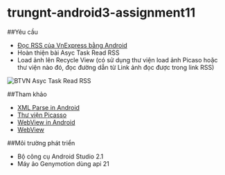 # trungnt-android3-assignment11

##Yêu cầu
+ [Đọc RSS của VnExpress bằng Android](http://vnexpress.net/rss/tin-moi-nhat.rss) 
+ Hoàn thiện bài Asyc Task Read RSS 
+ Load ảnh lên Recycle View (có sử dụng thư viện load ảnh Picaso hoặc thư viện nào đó, đọc đường dẫn từ Link ảnh đọc được trong link RSS)

![BTVN Asyc Task Read RSS](http://i477.photobucket.com/albums/rr132/trungepu/AsyncTask-ReadRSS_zpsnfoobfpr.jpg)

##Tham khảo
+ [XML Parse in Android](https://developer.android.com/intl/zh-tw/training/basics/network-ops/xml.html)
+ [Thư viện Picasso](http://square.github.io/picasso/)
+ [WebView in Android](http://www.mkyong.com/android/android-webview-example/)
+ [WebView](http://developer.android.com/intl/zh-tw/guide/webapps/webview.html)

##Môi trường phát triển
+ Bộ công cụ Android Studio 2.1
+ Máy ảo Genymotion dùng api 21

